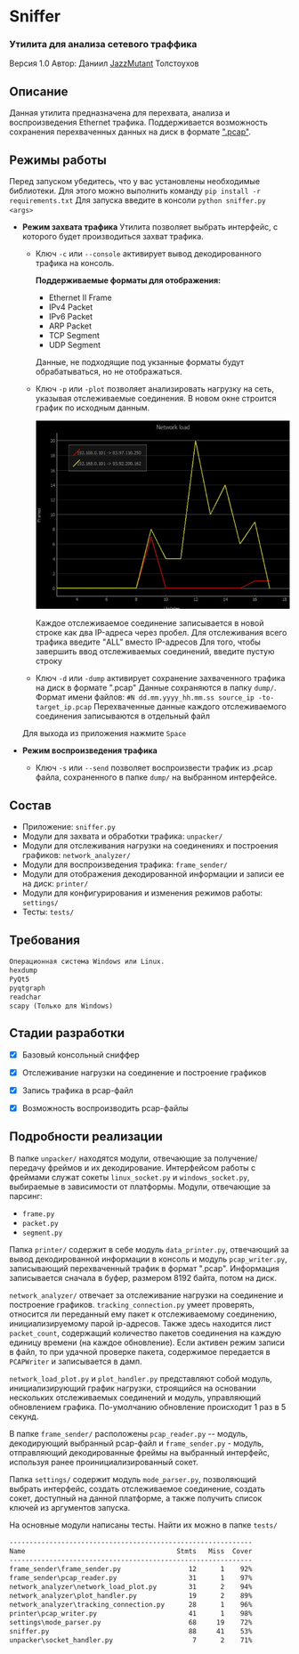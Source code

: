 # Sniffer
### Утилита для анализа сетевого траффика
Версия 1.0
Автор: Даниил [JazzMutant](https://t.me/JazzMutant) Толстоухов

## Описание
Данная утилита предназначена для перехвата, анализа и воспроизведения Ethernet трафика. 
Поддерживается возможность сохранения перехваченных данных на диск в формате [".pcap"](https://en.wikipedia.org/wiki/Pcap).

## Режимы работы 
Перед запуском убедитесь, что у вас установлены необходимые библиотеки. 
Для этого можно выполнить команду `pip install -r requirements.txt`
Для запуска введите в консоли `python sniffer.py <args>`

- **Режим захвата трафика**
    Утилита позволяет выбрать интерфейс, с которого будет производиться захват трафика.
    
    - Ключ `-c` или `--console` активирует вывод декодированного трафика на консоль.
    
        **Поддерживаемые форматы для отображения:**
        - Ethernet II Frame
        - IPv4 Packet
        - IPv6 Packet
        - ARP Packet
        - TCP Segment
        - UDP Segment
    
        Данные, не подходящие под укзанные форматы будут обрабатываться, но не отображаться.
    
    - Ключ `-p` или `-plot` позволяет анализировать нагрузку на сеть, указывая отслеживаемые соединения.
        В новом окне строится график по исходным данным.
    
        <img src="plot.jpg" alt="Network load plot" />
    
        Каждое отслеживаемое соединение записывается в новой строке как два IP-адреса через пробел.
        Для отслеживания всего трафика введите "ALL" вместо IP-адресов
        Для того, чтобы завершить ввод отслеживаемых соединений, введите пустую строку
    
    - Ключ `-d` или `-dump` активирует сохранение захваченного трафика на диск в формате ".pcap"
        Данные сохраняются в папку `dump/`. 
        Формат имени файлов:
        `#N dd.mm.yyyy_hh.mm.ss source_ip -to- target_ip.pcap`
        Перехваченные данные каждого отслеживаемого соединения записываются в отдельный файл
        
    
    Для выхода из приложения нажмите `Space`
    
    
    
- **Режим воспроизведения трафика**
    
    - Ключ `-s` или `--send` позволяет воспроизвести трафик из .pcap файла, сохраненного в папке `dump/` на выбранном интерфейсе.


## Состав
- Приложение: `sniffer.py`
- Модули для захвата и обработки трафика: `unpacker/`
- Модули для отслеживания нагрузки на соединениях и построения графиков: `network_analyzer/`
- Модули для воспроизведения трафика: `frame_sender/`
- Модули для отображения декодированной информации и записи ее на диск: `printer/` 
- Модули для конфигурирования и изменения режимов работы: `settings/` 
- Тесты: `tests/`

## Требования
    Операционная система Windows или Linux.
    hexdump
    PyQt5
    pyqtgraph
    readchar
    scapy (Только для Windows)


## Стадии разработки
- [x] Базовый консольный сниффер
- [x] Отслеживание нагрузки на соединение и построение графиков
- [x] Запись трафика в pcap-файл
- [x] Возможность воспроизводить pcap-файлы


## Подробности реализации
В папке `unpacker/` находятся модули, отвечающие за получение/передачу фреймов и их декодирование. 
Интерфейсом работы с фреймами служат сокеты `linux_socket.py` и `windows_socket.py`, выбираемые в зависимости от платформы.
Модули, отвечающие за парсинг:
- `frame.py` 
- `packet.py`
- `segment.py`

Папка `printer/` содержит в себе модуль `data_printer.py`, отвечающий за вывод декодированной информации в консоль 
и модуль `pcap_writer.py`, записывающий перехваченный трафик в формат ".pcap". Информация записывается сначала в буфер,
размером 8192 байта, потом на диск.

`network_analyzer/` отвечает за отслеживание нагрузки на соединение и построение графиков.
`tracking_connection.py` умеет проверять, относится ли переданный ему пакет к отслеживаемому соединению, 
инициализируемому парой ip-адресов. Также здесь находится лист `packet_count`, содержащий количество пакетов соединения
на каждую единицу времени (на каждое обновление). Если активен режим записи в файл, то при удачной проверке пакета, 
содержимое передается в `PCAPWriter` и записывается в дамп.

`network_load_plot.py` и `plot_handler.py` представляют собой модуль, инициализирующий график нагрузки, строящийся на основании нескольких
отслеживаемых соединений и модуль, управляющий обновлением графика. По-умолчанию обновление происходит 1 раз в 5 секунд.

В папке `frame_sender/` расположены `pcap_reader.py` -- модуль, декодирующий выбранный pcap-файл 
и `frame_sender.py` - модуль, отправляющий декодированные фреймы на выбранный интерфейс, используя ранее проинициализированный сокет.

Папка `settings/` содержит модуль `mode_parser.py`, позволяющий выбрать интерфейс, создать отслеживаемое соединение,
создать сокет, доступный на данной платформе, а также получить список ключей из аргументов запуска. 

На основные модули написаны тесты. Найти их можно в папке `tests/`

    -------------------------------------------------------------
    Name                                      Stmts   Miss  Cover
    -------------------------------------------------------------
    frame_sender\frame_sender.py                 12      1    92%
    frame_sender\pcap_reader.py                  31      1    97%
    network_analyzer\network_load_plot.py        31      2    94%
    network_analyzer\plot_handler.py             19      2    89%
    network_analyzer\tracking_connection.py      28      1    96%
    printer\pcap_writer.py                       41      1    98%
    settings\mode_parser.py                      68     19    72%
    sniffer.py                                   88     41    53%
    unpacker\socket_handler.py                    7      2    71%